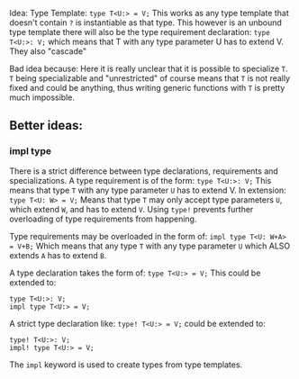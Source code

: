 Idea:
Type Template:
`type T<U:> = V;`
This works as any type template that doesn't contain `?` is instantiable as that type.
This however is an unbound type template there will also be the type requirement declaration:
`type T<U:>: V;` 
which means that T with any type parameter U has to extend V. They also "cascade"

Bad idea because:
Here it is really unclear that it is possible to specialize `T`. `T` being specializable and
"unrestricted" of course means that `T` is not really fixed and could be anything, thus writing
generic functions with `T` is pretty much impossible. 

## Better ideas:
### impl type
There is a strict difference between type declarations, requirements and specializations.
A type requirement is of the form: 
`type T<U:>: V;`
This means that type `T` with any type parameter `U` has to extend V.
In extension: 
`type T<U: W> = V;`
Means that type `T` may only accept type parameters `U`, which extend `W`, and has to extend `V`.
Using `type!` prevents further overloading of type requirements from happening.

Type requirements may be overloaded in the form of:
`impl type T<U: W+A> = V+B;`
Which means that any type `T` with any type parameter `U` which ALSO extends `A` has to extend `B`.


A type declaration takes the form of: 
`type T<U:> = V;`
This could be extended to:
```
type T<U:>: V;
impl type T<U:> = V;
```

A strict type declaration like:
`type! T<U:> = V;`
could be extended to:
```
type! T<U:>: V;
impl! type T<U:> = V;
```

The `impl` keyword is used to create types from type templates.

